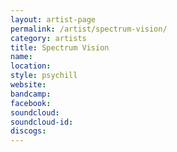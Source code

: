 ```yaml
---
layout: artist-page
permalink: /artist/spectrum-vision/
category: artists
title: Spectrum Vision
name: 
location: 
style: psychill
website: 
bandcamp: 
facebook: 
soundcloud: 
soundcloud-id: 
discogs: 
---
```

